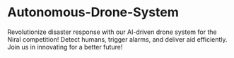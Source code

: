 # Autonomous-Drone-System
Revolutionize disaster response with our AI-driven drone system for the Niral competition! Detect humans, trigger alarms, and deliver aid efficiently. Join us in innovating for a better future!
